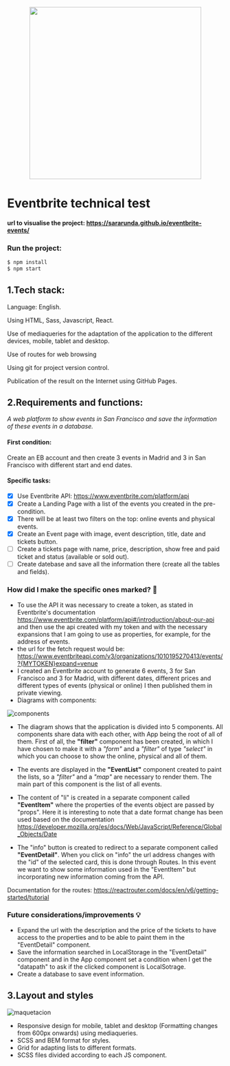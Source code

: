 <p align="center">
<img width="400px" src="https://user-images.githubusercontent.com/64798006/173778984-1d0092dc-f8af-4e9f-bd8d-5e34fbd7334d.png" />
  </p>


# Eventbrite technical test
#### url to visualise the project: https://sararunda.github.io/eventbrite-events/ 
### Run the project:

```sh
$ npm install
$ npm start
```

## 1.Tech stack:
Language: English.

Using HTML, Sass, Javascript, React.

Use of mediaqueries for the adaptation of the application to the different devices, mobile, tablet and desktop.

Use of routes for web browsing

Using git for project version control. 

Publication of the result on the Internet using GitHub Pages.
## 2.Requirements and functions:
_A web platform to show events in San Francisco and save the information of these events in a database._
#### First condition:
Create an EB account and then create 3 events in Madrid and 3 in San Francisco with different start and end dates.
#### Specific tasks:
- [x]  Use Eventbrite API: https://www.eventbrite.com/platform/api
- [x]  Create a Landing Page with a list of the events you created in the pre-condition.
- [x]  There will be at least two filters on the top: online events and physical events.
- [x]  Create an Event page with image, event description, title, date and tickets button.
- [ ]  Create a tickets page with name, price, description, show free and paid ticket and status (available or sold out).
- [ ]  Create datebase and save all the information there (create all the tables and fields).
### How did I make the specific ones marked? 🚀
- To use the API it was necessary to create a token, as stated in Eventbrite's documentation https://www.eventbrite.com/platform/api#/introduction/about-our-api and then use the api created with my token and with the necessary expansions that I am going to use as properties, for example, for the address of events.
- the url for the fetch request would be: https://www.eventbriteapi.com/v3/organizations/1010195270413/events/?{MYTOKEN}expand=venue 
- I created an Eventbrite account to generate 6 events, 3 for San Francisco and 3 for Madrid, with different dates, different prices and different types of events (physical or online) I then published them in private viewing.
- Diagrams with components:

![components](https://user-images.githubusercontent.com/64798006/173798064-ff094b00-3e0e-4dfd-8f2d-5ae70bbe9448.PNG)


- The diagram shows that the application is divided into 5 components. All components share data with each other, with App being the root of all of them. First of all, the **"filter"** component has been created, in which I have chosen to make it with a _"form"_ and a _"filter"_ of type _"select"_ in which you can choose to show the online, physical and all of them.

- The events are displayed in the **"EventList"** component created to paint the lists, so a _"filter"_ and a _"map"_ are necessary to render them. The main part of this component is the list of all events.

- The content of "li" is created in a separate component called **"EventItem"** where the properties of the events object are passed by "props". Here it is interesting to note that a date format change has been used based on the documentation https://developer.mozilla.org/es/docs/Web/JavaScript/Reference/Global_Objects/Date

- The "info" button is created to redirect to a separate component called **"EventDetail"**. When you click on "info" the url address changes with the "id" of the selected card, this is done through Routes. In this event we want to show some information used in the "EventItem" but incorporating new information coming from the API. 

Documentation for the routes: https://reactrouter.com/docs/en/v6/getting-started/tutorial 

### Future considerations/improvements :bulb:
- Expand the url with the description and the price of the tickets to have access to the properties and to be able to paint them in the "EventDetail" component.
- Save the information searched in LocalStorage in the "EventDetail" component and in the App component set a condition when I get the "datapath" to ask if the clicked component is LocalSotrage.
- Create a database to save event information.

## 3.Layout and styles


![maquetacion](https://user-images.githubusercontent.com/64798006/173825230-74cfc943-8d83-4d2a-aae9-7a29f3b07e43.PNG)

- Responsive design for mobile, tablet and desktop (Formatting changes from 600px onwards) using mediaqueries.
- SCSS and BEM format for styles.
- Grid for adapting lists to different formats.
- SCSS files divided according to each JS component.






